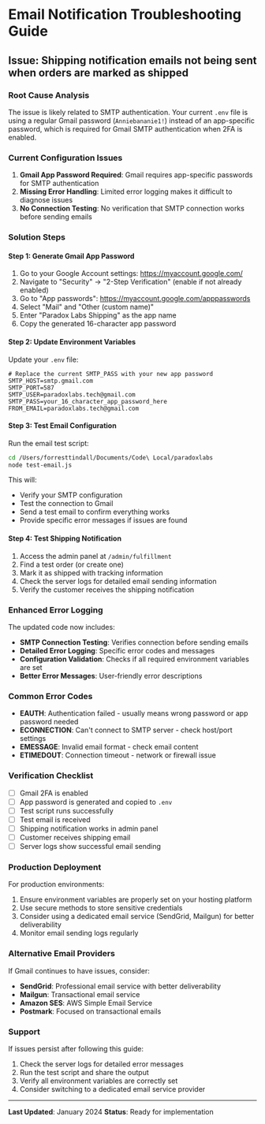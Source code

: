 # Email Notification Troubleshooting Guide

## Issue: Shipping notification emails not being sent when orders are marked as shipped

### Root Cause Analysis

The issue is likely related to SMTP authentication. Your current `.env` file is using a regular Gmail password (`Anniebananie1!`) instead of an app-specific password, which is required for Gmail SMTP authentication when 2FA is enabled.

### Current Configuration Issues

1. **Gmail App Password Required**: Gmail requires app-specific passwords for SMTP authentication
2. **Missing Error Handling**: Limited error logging makes it difficult to diagnose issues
3. **No Connection Testing**: No verification that SMTP connection works before sending emails

### Solution Steps

#### Step 1: Generate Gmail App Password

1. Go to your Google Account settings: https://myaccount.google.com/
2. Navigate to "Security" → "2-Step Verification" (enable if not already enabled)
3. Go to "App passwords": https://myaccount.google.com/apppasswords
4. Select "Mail" and "Other (custom name)"
5. Enter "Paradox Labs Shipping" as the app name
6. Copy the generated 16-character app password

#### Step 2: Update Environment Variables

Update your `.env` file:

```env
# Replace the current SMTP_PASS with your new app password
SMTP_HOST=smtp.gmail.com
SMTP_PORT=587
SMTP_USER=paradoxlabs.tech@gmail.com
SMTP_PASS=your_16_character_app_password_here
FROM_EMAIL=paradoxlabs.tech@gmail.com
```

#### Step 3: Test Email Configuration

Run the email test script:

```bash
cd /Users/forresttindall/Documents/Code\ Local/paradoxlabs
node test-email.js
```

This will:
- Verify your SMTP configuration
- Test the connection to Gmail
- Send a test email to confirm everything works
- Provide specific error messages if issues are found

#### Step 4: Test Shipping Notification

1. Access the admin panel at `/admin/fulfillment`
2. Find a test order (or create one)
3. Mark it as shipped with tracking information
4. Check the server logs for detailed email sending information
5. Verify the customer receives the shipping notification

### Enhanced Error Logging

The updated code now includes:

- **SMTP Connection Testing**: Verifies connection before sending emails
- **Detailed Error Logging**: Specific error codes and messages
- **Configuration Validation**: Checks if all required environment variables are set
- **Better Error Messages**: User-friendly error descriptions

### Common Error Codes

- **EAUTH**: Authentication failed - usually means wrong password or app password needed
- **ECONNECTION**: Can't connect to SMTP server - check host/port settings
- **EMESSAGE**: Invalid email format - check email content
- **ETIMEDOUT**: Connection timeout - network or firewall issue

### Verification Checklist

- [ ] Gmail 2FA is enabled
- [ ] App password is generated and copied to `.env`
- [ ] Test script runs successfully
- [ ] Test email is received
- [ ] Shipping notification works in admin panel
- [ ] Customer receives shipping email
- [ ] Server logs show successful email sending

### Production Deployment

For production environments:

1. Ensure environment variables are properly set on your hosting platform
2. Use secure methods to store sensitive credentials
3. Consider using a dedicated email service (SendGrid, Mailgun) for better deliverability
4. Monitor email sending logs regularly

### Alternative Email Providers

If Gmail continues to have issues, consider:

- **SendGrid**: Professional email service with better deliverability
- **Mailgun**: Transactional email service
- **Amazon SES**: AWS Simple Email Service
- **Postmark**: Focused on transactional emails

### Support

If issues persist after following this guide:

1. Check the server logs for detailed error messages
2. Run the test script and share the output
3. Verify all environment variables are correctly set
4. Consider switching to a dedicated email service provider

---

**Last Updated**: January 2024
**Status**: Ready for implementation
